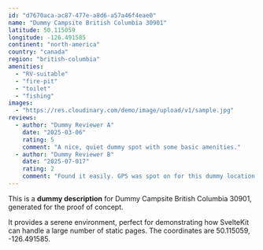 ```yaml
---
id: "d7670aca-ac87-477e-a8d6-a57a46f4eae0"
name: "Dummy Campsite British Columbia 30901"
latitude: 50.115059
longitude: -126.491585
continent: "north-america"
country: "canada"
region: "british-columbia"
amenities:
  - "RV-suitable"
  - "fire-pit"
  - "toilet"
  - "fishing"
images:
  - "https://res.cloudinary.com/demo/image/upload/v1/sample.jpg"
reviews:
  - author: "Dummy Reviewer A"
    date: "2025-03-06"
    rating: 5
    comment: "A nice, quiet dummy spot with some basic amenities."
  - author: "Dummy Reviewer B"
    date: "2025-07-017"
    rating: 2
    comment: "Found it easily. GPS was spot on for this dummy location."
---
```


This is a **dummy description** for Dummy Campsite British Columbia 30901, generated for the proof of concept.

It provides a serene environment, perfect for demonstrating how SvelteKit can handle a large number of static pages. The coordinates are 50.115059, -126.491585.
